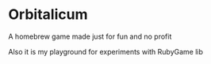 Orbitalicum
===========

A homebrew game made just for fun and no profit

Also it is my playground for experiments with RubyGame lib

